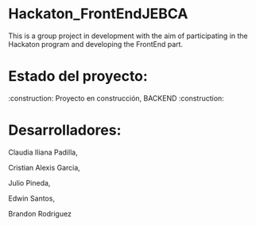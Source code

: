 # Hackaton_FrontEndJEBCA
This is a group project in development with the aim of participating in the Hackaton program and developing the FrontEnd part.

<h1>Estado del proyecto:</h1>
  :construction: Proyecto en construcción, BACKEND :construction:
  
  
  
<h1>Desarrolladores:</h1>
<p> Claudia Iliana Padilla, </p>
<p> Cristian Alexis Garcia, </p>
<p> Julio Pineda, </p>
<p> Edwin Santos, </p>
<p> Brandon Rodriguez </p>
